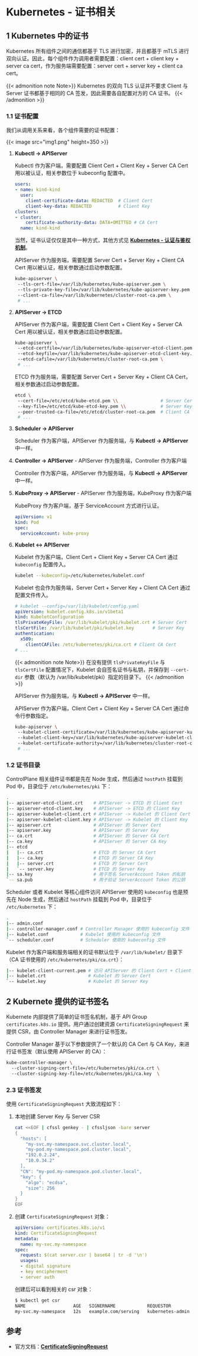 # Kubernetes - 证书相关


## 1 Kubernetes 中的证书

Kubernetes 所有组件之间的通信都基于 TLS 进行加密，并且都基于 mTLS 进行双向认证。因此，每个组件作为调用者需要配置：client cert + client key + server ca cert，作为服务端需要配置：server cert + server key + client ca cert。

{{< admonition note Note>}}
Kubernetes 的双向 TLS 认证并不要求 Client 与 Server 证书都基于相同的 CA 签发，因此需要各自配置对方的 CA 证书。
{{< /admonition >}}

### 1.1 证书配置

我们从调用关系来看，各个组件需要的证书配置：

{{< image src="img1.png" height=350 >}}

1. **Kubectl -> APIServer**
   
   Kubectl 作为客户端，需要配置 Client Cert + Client Key + Server CA Cert 用以被认证，相关参数位于 kubeconfig 配置中。

   ```yaml
   users:
   - name: kind-kind
     user:
       client-certificate-data: REDACTED  # Client Cert
       client-key-data: REDACTED          # Client Key
   clusters:
   - cluster:
       certificate-authority-data: DATA+OMITTED # CA Cert
     name: kind-kind
   ```

   当然，证书认证仅仅是其中一种方式，其他方式见 [**Kubernetes - 认证与鉴权机制**](../authentication-and-authorization/#2-身份认证)。

   APIServer 作为服务端，需要配置 Server Cert + Server Key + Client CA Cert 用以被认证，相关参数通过启动参数配置。

   ```bash
   kube-apiserver \ 
    --tls-cert-file=/var/lib/kubernetes/kube-apiserver.pem \            # Server Cert
    --tls-private-key-file=/var/lib/kubernetes/kube-apiserver-key.pem \ # Server Key
    --client-ca-file=/var/lib/kubernetes/cluster-root-ca.pem \          # Client CA Cert
    # ...
   ```
   
2. **APIServer -> ETCD**
   
   APIServer 作为客户端，需要配置 Client Cert + Client Key + Server CA Cert 用以被认证，相关参数通过启动参数配置。

   ```bash
   kube-apiserver \ 
    --etcd-certfile=/var/lib/kubernetes/kube-apiserver-etcd-client.pem \    # Client Cert
    --etcd-keyfile=/var/lib/kubernetes/kube-apiserver-etcd-client-key.pem \ # Client Key
    --etcd-cafile=/var/lib/kubernetes/cluster-root-ca.pem \                 # CA Cert
    # ...
   ```

   ETCD 作为服务端，需要配置 Server Cert + Server Key + Client CA Cert，相关参数通过启动参数配置。

   ```bash
   etcd \ 
    --cert-file=/etc/etcd/kube-etcd.pem \\                # Server Cert   
    --key-file=/etc/etcd/kube-etcd-key.pem \\             # Server Key   
    --peer-trusted-ca-file=/etc/etcd/cluster-root-ca.pem  # Client CA Cert
    # ...
   ```

3. **Scheduler -> APIServer**

   Scheduler 作为客户端，APIServer 作为服务端，与 **Kubectl -> APIServer** 中一样。

4. **Controller -> APIServer** - APIServer 作为服务端，Controller 作为客户端
   
   Controller 作为客户端，APIServer 作为服务端，与 **Kubectl -> APIServer** 中一样。

5. **KubeProxy -> APIServer** -  APIServer 作为服务端，KubeProxy 作为客户端
   
   KubeProxy 作为客户端，基于 ServiceAccount 方式进行认证。

   ```yaml
   apiVersion: v1
   kind: Pod
   spec:
     serviceAccount: kube-proxy
   ```

6. **Kubelet <-> APIServer**
   
   Kubelet 作为客户端，Client Cert + Client Key + Server CA Cert 通过 `kubeconfig` 配置传入。

   ```bash
   kubelet --kubeconfig=/etc/kubernetes/kubelet.conf
   ```
   
   Kubelet 也会作为服务端，Server Cert + Server Key + Client CA Cert 通过配置文件传入。

   ```yaml
   # kubelet --config=/var/lib/kubelet/config.yaml
   apiVersion: kubelet.config.k8s.io/v1beta1
   kind: KubeletConfiguration
   tlsPrivateKeyFile: /var/lib/kubelet/pki/kubelet.crt # Server Cert
   tlsCertFile: /var/lib/kubelet/pki/kubelet.key       # Server Key
   authentication:
     x509:
       clientCAFile: /etc/kubernetes/pki/ca.crt # Client CA Cert
   # ...
   ```

   {{< admonition note Note>}}
   在没有提供 `tlsPrivateKeyFile` 与 `tlsCertFile` 配置情况下，Kubelet 会自签名证书与私钥，并保存到 `--cert-dir` 参数（默认为 /var/lib/kubelet/pki）指定的目录下。
   {{< /admonition >}}

   APIServer 作为服务端，与 **Kubectl -> APIServer** 中一样。

   APIServer 作为客户端，Client Cert + Client Key + Server CA Cert 通过命令行参数指定。

   ```bash
   kube-apiserver \ 
    --kubelet-client-certificate=/var/lib/kubernetes/kube-apiserver-kubelet-client.pem \ # Client Cert
    --kubelet-client-key=/var/lib/kubernetes/kube-apiserver-kubelet-client-key.pem \     # Client Key
    --kubelet-certificate-authority=/var/lib/kubernetes/cluster-root-ca.pem \            # Server CA Cert
    # ...
   ```

### 1.2 证书目录

ControlPlane 相关组件证书都是先在 Node 生成，然后通过 `hostPath` 挂载到 Pod 中，目录位于 `/etc/kubernetes/pki` 下：

```bash
.
|-- apiserver-etcd-client.crt    # APIServer -> ETCD 的 Client Cert
|-- apiserver-etcd-client.key    # APIServer -> ETCD 的 Client Key
|-- apiserver-kubelet-client.crt # APIServer -> Kubelet 的 Client Cert
|-- apiserver-kubelet-client.key # APIServer -> Kubelet 的 Client Key
|-- apiserver.crt                # APIServer 的 Server Cert
|-- apiserver.key                # APIServer 的 Server Key
|-- ca.crt                       # APIServer 的 Server CA Cert
|-- ca.key                       # APIServer 的 Server CA Key
|-- etcd
|   |-- ca.crt                   # ETCD 的 Server CA Cert
|   |-- ca.key                   # ETCD 的 Server CA Key
|   |-- server.crt               # ETCD 的 Server Cert
|   `-- server.key               # ETCD 的 Server Key
|-- sa.key                       # 用于签名 ServerAccount Token 的私钥
`-- sa.pub                       # 用于验证 ServerAccount Token 的公钥
```

Scheduler 或者 Kubelet 等核心组件访问 APIServer 使用的 `kubeconfig` 也是预先在 Node 生成，然后通过 `hostPath` 挂载到 Pod 中，目录位于 `/etc/kubernetes` 下：

```bash
.
|-- admin.conf          
|-- controller-manager.conf # Controller Manager 使用的 kubeconfig 文件
|-- kubelet.conf            # Kubelet 使用的 kubeconfig 文件
`-- scheduler.conf          # Scheduler 使用的 kubeconfig 文件
```

Kubelet 作为客户端和服务端相关的证书默认位于 `/var/lib/kubelet/` 目录下（CA 证书使用的 `/etc/kubernetes/pki/ca.crt`）：

```bash
|-- kubelet-client-current.pem # 访问 APIServer 的 Client Cert + Client Key
|-- kubelet.crt                # Kubelet 的 Server Cert
`-- kubelet.key                # Kubelet 的 Server Key
```

## 2 Kubernete 提供的证书签名

Kubernete 内部提供了简单的证书签名机制，基于 API Group `certificates.k8s.io` 提供。用户通过创建资源 `CertificateSigningRequest` 来提供 CSR，由 Controller Manager 来进行证书签发。

Controller Manager 基于以下参数提供了一个默认的 CA Cert 与 CA Key，来进行证书签发（默认使用 APIServer 的 CA）：

```bash
kube-controller-manager \ 
  --cluster-signing-cert-file=/etc/kubernetes/pki/ca.crt \ 
  --cluster-signing-key-file=/etc/kubernetes/pki/ca.key  \ 
```

### 2.3 证书签发

使用 `CertificateSigningRequest` 大致流程如下：

1. 本地创建 Server Key 与 Server CSR
   
   ```bash
   cat <<EOF | cfssl genkey - | cfssljson -bare server
   {
     "hosts": [
       "my-svc.my-namespace.svc.cluster.local",
       "my-pod.my-namespace.pod.cluster.local",
       "192.0.2.24",
       "10.0.34.2"
     ],
     "CN": "my-pod.my-namespace.pod.cluster.local",
     "key": {
       "algo": "ecdsa",
       "size": 256
     }
   }
   EOF
   ```

2. 创建 `CertificateSigningRequest` 对象：
   
   ```yaml
   apiVersion: certificates.k8s.io/v1
   kind: CertificateSigningRequest
   metadata:
     name: my-svc.my-namespace
   spec:
     request: $(cat server.csr | base64 | tr -d '\n')
     usages:
     - digital signature
     - key encipherment
     - server auth
   ```

   创建后可以看到相关的 csr 对象：

   ```bash
   $ kubectl get csr
   NAME                  AGE   SIGNERNAME            REQUESTOR          REQUESTEDDURATION   CONDITION
   my-svc.my-namespace   12s   example.com/serving   kubernetes-admin   <none>              Pending
   ```

## 参考

* 官方文档：[**CertificateSigningRequest**](https://kubernetes.io/zh-cn/docs/reference/access-authn-authz/certificate-signing-requests/)
